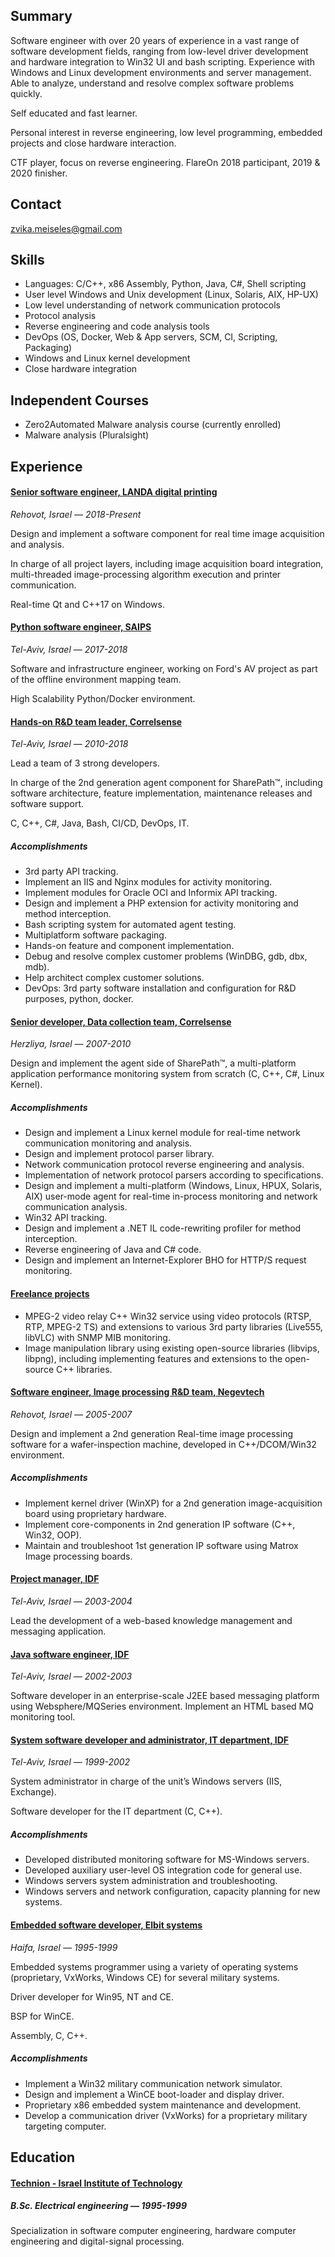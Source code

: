## Summary

Software engineer with over 20 years of experience in a vast range of software development fields, ranging from low-level driver development and hardware integration to Win32 UI and bash scripting. Experience with Windows and Linux development environments and server management.
Able to analyze, understand and resolve complex software problems quickly.

Self educated and fast learner.

Personal interest in reverse engineering, low level programming, embedded projects and close hardware interaction.

CTF player, focus on reverse engineering. FlareOn 2018 participant, 2019 & 2020 finisher.

## Contact
<zvika.meiseles@gmail.com>

## Skills
* Languages: C/C++, x86 Assembly, Python, Java, C#, Shell scripting
* User level Windows and Unix development (Linux, Solaris, AIX, HP-UX)
* Low level understanding of network communication protocols
* Protocol analysis
* Reverse engineering and code analysis tools
* DevOps (OS, Docker, Web & App servers, SCM, CI, Scripting, Packaging)
* Windows and Linux kernel development
* Close hardware integration

## Independent Courses
* Zero2Automated Malware analysis course (currently enrolled)
* Malware analysis (Pluralsight)

## Experience

#### <ins>Senior software engineer, LANDA digital printing</ins>
_Rehovot, Israel — 2018-Present_

Design and implement a software component for real time image acquisition and analysis.

In charge of all project layers, including image acquisition board integration, multi-threaded image-processing algorithm execution and printer communication. 

Real-time Qt and C++17 on Windows.

#### <ins>Python software engineer, SAIPS</ins>
_Tel-Aviv, Israel — 2017-2018_

Software and infrastructure engineer, working on Ford's AV project as part of the offline environment mapping team.

High Scalability Python/Docker environment.

#### <ins>Hands-on R&D team leader, Correlsense</ins>
_Tel-Aviv, Israel — 2010-2018_

Lead a team of 3 strong developers.

In charge of the 2nd generation agent component for SharePath™, including software architecture, feature implementation, maintenance releases and software support.

C, C++, C#, Java, Bash, CI/CD, DevOps, IT.

##### Accomplishments
* 3rd party API tracking.
* Implement an IIS and Nginx modules for activity monitoring.
* Implement modules for Oracle OCI and Informix API tracking.
* Design and implement a PHP extension for activity monitoring and method interception.
* Bash scripting system for automated agent testing.
* Multiplatform software packaging.
* Hands-on feature and component implementation.
* Debug and resolve complex customer problems (WinDBG, gdb, dbx, mdb).
* Help architect complex customer solutions.
* DevOps: 3rd party software installation and configuration for R&D purposes, python, docker.

#### <ins>Senior developer, Data collection team, Correlsense</ins>
_Herzliya, Israel — 2007-2010_

Design and implement the agent side of SharePath™, a multi-platform application performance monitoring system from scratch (C, C++, C#, Linux Kernel).

##### Accomplishments
* Design and implement a Linux kernel module for real-time network communication monitoring and analysis.
* Design and implement protocol parser library.
* Network communication protocol reverse engineering and analysis.
* Implementation of network protocol parsers according to specifications.
* Design and implement a multi-platform (Windows, Linux, HPUX, Solaris, AIX) user-mode agent for real-time in-process monitoring and network communication analysis.
* Win32 API tracking.
* Design and implement a .NET IL code-rewriting profiler for method interception.
* Reverse engineering of Java and C# code.
* Design and implement an Internet-Explorer BHO for HTTP/S request monitoring.

#### <ins>Freelance projects</ins>
* MPEG-2 video relay C++ Win32 service using video protocols (RTSP, RTP, MPEG-2 TS) and extensions to various 3rd party libraries (Live555, libVLC) with SNMP MIB monitoring.
* Image manipulation library using existing open-source libraries (libvips, libpng), including implementing features and extensions to the open-source C++ libraries.

#### <ins>Software engineer, Image processing R&D team, Negevtech</ins>
_Rehovot, Israel — 2005-2007_

Design and implement a 2nd generation Real-time image processing software for a wafer-inspection machine, developed in C++/DCOM/Win32 environment.

##### Accomplishments
* Implement kernel driver (WinXP) for a 2nd generation image-acquisition board using proprietary hardware.
* Implement core-components in 2nd generation IP software (C++, Win32, OOP).
* Maintain and troubleshoot 1st generation IP software using Matrox Image processing boards.

#### <ins>Project manager, IDF</ins>
_Tel-Aviv, Israel — 2003-2004_

Lead the development of a web-based knowledge management and messaging application.

#### <ins>Java software engineer, IDF</ins>
_Tel-Aviv, Israel — 2002-2003_

Software developer in an enterprise-scale J2EE based messaging platform using Websphere/MQSeries environment.
Implement an HTML based MQ monitoring tool.

#### <ins>System software developer and administrator, IT department, IDF</ins>
_Tel-Aviv, Israel — 1999-2002_

System administrator in charge of the unit’s Windows servers (IIS, Exchange).

Software developer for the IT department (C, C++).

##### Accomplishments
* Developed distributed monitoring software for MS-Windows servers.
* Developed auxiliary user-level OS integration code for general use.
* Windows servers system administration and troubleshooting.
* Windows servers and network configuration, capacity planning for new systems.

#### <ins>Embedded software developer, Elbit systems</ins>
_Haifa, Israel — 1995-1999_

Embedded systems programmer using a variety of operating systems (proprietary, VxWorks, Windows CE) for several military systems.

Driver developer for Win95, NT and CE. 

BSP for WinCE.

Assembly, C, C++.

##### Accomplishments
* Implement a Win32 military communication network simulator.
* Design and implement a WinCE boot-loader and display driver.
* Proprietary x86 embedded system maintenance and development.
* Develop a communication driver (VxWorks) for a proprietary military targeting computer.


## Education
#### <ins>Technion - Israel Institute of Technology</ins>
##### B.Sc. Electrical engineering — 1995-1999
                                                                                       
Specialization in software computer engineering, hardware computer engineering and digital-signal processing.
